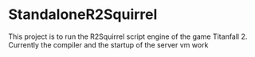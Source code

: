 # StandaloneR2Squirrel

This project is to run the R2Squirrel script engine of the game Titanfall 2. Currently the compiler and the startup of the server vm work
